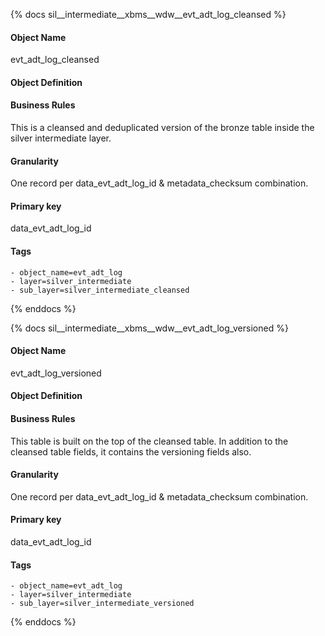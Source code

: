 {% docs sil__intermediate__xbms__wdw__evt_adt_log_cleansed %}

#### Object Name
evt_adt_log_cleansed

#### Object Definition


#### Business Rules
This is a cleansed and deduplicated version of the bronze table inside the silver intermediate layer.

#### Granularity
One record per data_evt_adt_log_id & metadata_checksum combination.

#### Primary key
data_evt_adt_log_id

#### Tags
    - object_name=evt_adt_log
    - layer=silver_intermediate
    - sub_layer=silver_intermediate_cleansed

{% enddocs %}

{% docs sil__intermediate__xbms__wdw__evt_adt_log_versioned %}

#### Object Name
evt_adt_log_versioned

#### Object Definition


#### Business Rules
This table is built on the top of the cleansed table. In addition to the cleansed table fields, it contains the versioning fields also.

#### Granularity
One record per data_evt_adt_log_id & metadata_checksum combination.

#### Primary key
data_evt_adt_log_id

#### Tags
    - object_name=evt_adt_log
    - layer=silver_intermediate
    - sub_layer=silver_intermediate_versioned

{% enddocs %}